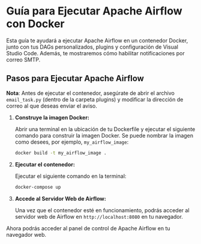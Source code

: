 # Guía para Ejecutar Apache Airflow con Docker

Esta guía te ayudará a ejecutar Apache Airflow en un contenedor Docker, junto con tus DAGs personalizados, plugins y configuración de Visual Studio Code. Además, te mostraremos cómo habilitar notificaciones por correo SMTP.

## Pasos para Ejecutar Apache Airflow

   **Nota**: Antes de ejecutar el contenedor, asegúrate de abrir el archivo `email_task.py` (dentro de la carpeta plugins) y modificar la dirección de correo al que deseas enviar el aviso.

1. **Construye la imagen Docker:**

   Abrir una terminal en la ubicación de tu Dockerfile y ejecutar el siguiente comando para construir la imagen Docker. Se puede nombrar la imagen como desees, por ejemplo, `my_airflow_image`:

   ```bash
   docker build -t my_airflow_image .

2. **Ejecutar el contenedor:**

   Ejecutar el siguiente comando en la terminal:

   ```bash
   docker-compose up

3. **Accede al Servidor Web de Airflow:**

   Una vez que el contenedor esté en funcionamiento, podrás acceder al servidor web de Airflow en `http://localhost:8080` en tu navegador.

Ahora podrás acceder al panel de control de Apache Airflow en tu navegador web.
